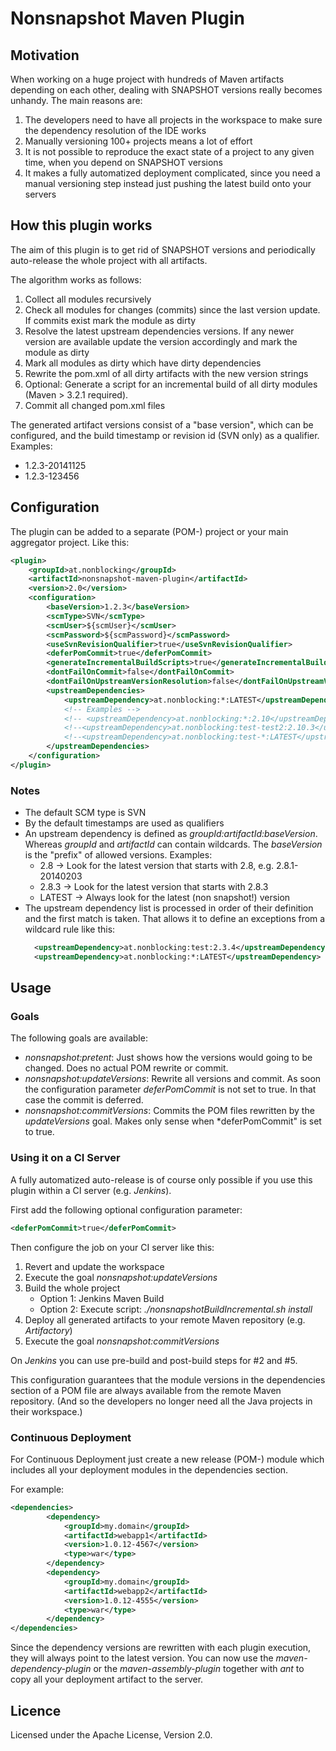 Nonsnapshot Maven Plugin
========================

Motivation
----------

When working on a huge project with hundreds of Maven artifacts depending on each other, 
dealing with SNAPSHOT versions really becomes unhandy. The main reasons are:

1. The developers need to have all projects in the workspace to make sure the dependency resolution of the IDE works
2. Manually versioning 100+ projects means a lot of effort
3. It is not possible to reproduce the exact state of a project to any given time, when you depend on SNAPSHOT versions
4. It makes a fully automatized deployment complicated, since you need a manual versioning step instead just pushing the latest build onto your servers

How this plugin works
---------------------

The aim of this plugin is to get rid of SNAPSHOT versions and periodically auto-release the whole project with all artifacts.

The algorithm works as follows:

1. Collect all modules recursively
2. Check all modules for changes (commits) since the last version update. If commits exist mark the module as dirty
3. Resolve the latest upstream dependencies versions. If any newer version are available update the version accordingly
    and mark the module as dirty
4. Mark all modules as dirty which have dirty dependencies
5. Rewrite the pom.xml of all dirty artifacts with the new version strings
6. Optional: Generate a script for an incremental build of all dirty modules (Maven > 3.2.1 required).
7. Commit all changed pom.xml files

The generated artifact versions consist of a "base version", which can be configured,
and the build timestamp or revision id (SVN only) as a qualifier. Examples:

* 1.2.3-20141125
* 1.2.3-123456

Configuration
-------------

The plugin can be added to a separate (POM-) project or your main aggregator project. Like this:

```xml
<plugin>
	<groupId>at.nonblocking</groupId>
	<artifactId>nonsnapshot-maven-plugin</artifactId>
	<version>2.0</version>
	<configuration>
		<baseVersion>1.2.3</baseVersion>
		<scmType>SVN</scmType>
		<scmUser>${scmUser}</scmUser>
		<scmPassword>${scmPassword}</scmPassword>
		<useSvnRevisionQualifier>true</useSvnRevisionQualifier>
		<deferPomCommit>true</deferPomCommit>
		<generateIncrementalBuildScripts>true</generateIncrementalBuildScripts>
		<dontFailOnCommit>false</dontFailOnCommit>
		<dontFailOnUpstreamVersionResolution>false</dontFailOnUpstreamVersionResolution>
		<upstreamDependencies>
			<upstreamDependency>at.nonblocking:*:LATEST</upstreamDependency>
			<!-- Examples -->
			<!-- <upstreamDependency>at.nonblocking:*:2.10</upstreamDependency> -->
			<!--<upstreamDependency>at.nonblocking:test-test2:2.10.3</upstreamDependency>-->
			<!--<upstreamDependency>at.nonblocking:test-*:LATEST</upstreamDependency>-->
		</upstreamDependencies>
	</configuration>
</plugin>

```

### Notes

* The default SCM type is SVN
* By the default timestamps are used as qualifiers
* An upstream dependency is defined as *groupId:artifactId:baseVersion*. Whereas *groupId* and *artifactId* can contain
   wildcards. The *baseVersion* is the "prefix" of allowed versions. Examples:
    * 2.8 -> Look for the latest version that starts with 2.8, e.g. 2.8.1-20140203
    * 2.8.3 -> Look for the latest version that starts with 2.8.3
    * LATEST -> Always look for the latest (non snapshot!) version
* The upstream dependency list is processed in order of their definition and the first match is taken. That allows
  it to define an exceptions from a wildcard rule like this:
  ```xml
  	<upstreamDependency>at.nonblocking:test:2.3.4</upstreamDependency>
  	<upstreamDependency>at.nonblocking:*:LATEST</upstreamDependency>
  ```

Usage
-----

### Goals

The following goals are available:

* *nonsnapshot:pretent*: Just shows how the versions would going to be changed. Does no actual POM rewrite or commit.
* *nonsnapshot:updateVersions*: Rewrite all versions and commit. As soon the configuration parameter *deferPomCommit* is not set to true. In that case the commit is deferred.
* *nonsnapshot:commitVersions*: Commits the POM files rewritten by the *updateVersions* goal. Makes only sense when *deferPomCommit" is set to true.

### Using it on a CI Server

A fully automatized auto-release is of course only possible if you use this plugin within a CI server (e.g. *Jenkins*).

First add the following optional configuration parameter:

```xml
<deferPomCommit>true</deferPomCommit>
```

Then configure the job on your CI server like this:

1. Revert and update the workspace
2. Execute the goal *nonsnapshot:updateVersions*
3. Build the whole project
    * Option 1: Jenkins Maven Build
    * Option 2: Execute script: *./nonsnapshotBuildIncremental.sh install*
4. Deploy all generated artifacts to your remote Maven repository (e.g. *Artifactory*)
5. Execute the goal *nonsnapshot:commitVersions*

On *Jenkins* you can use pre-build and post-build steps for #2 and #5.

This configuration guarantees that the module versions in the dependencies section of a POM file are always available from the remote Maven repository.
(And so the developers no longer need all the Java projects in their workspace.)

### Continuous Deployment

For Continuous Deployment just create a new release (POM-) module which includes
all your deployment modules in the dependencies section.

For example:

```xml
<dependencies>
		<dependency>
			<groupId>my.domain</groupId>
			<artifactId>webapp1</artifactId>
			<version>1.0.12-4567</version>
			<type>war</type>
		</dependency>
		<dependency>
			<groupId>my.domain</groupId>
			<artifactId>webapp2</artifactId>
			<version>1.0.12-4555</version>
			<type>war</type>
		</dependency>
</dependencies>
```

Since the dependency versions are rewritten with each plugin execution, they will always point to the latest version.
You can now use the *maven-dependency-plugin* or the *maven-assembly-plugin* together with *ant* to copy all your deployment
artifact to the server.

Licence
-------

Licensed under the Apache License, Version 2.0.


